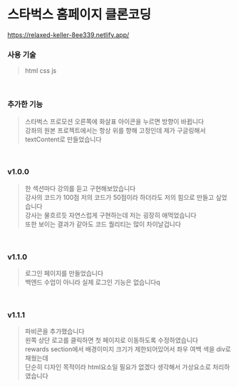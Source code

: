 # 스타벅스 홈페이지 클론코딩
https://relaxed-keller-8ee339.netlify.app/

### 사용 기술  
>html css js 

<br>

### 추가한 기능  
>스타벅스 프로모션 오른쪽에 화살표 아이콘을 누르면 방향이 바뀝니다  
강좌의 원본 프로젝트에서는 항상 위를 향해 고정인데 제가 구글링해서  
textContent로 만들었습니다

<br>

### v1.0.0  
>한 섹션마다 강의를 듣고 구현해보았습니다  
강사의 코드가 100점 저의 코드가 50점이라 하더라도 저의 힘으로 만들고 싶었습니다  
강사는 물흐르듯 자연스럽게 구현하는데 저는 굉장히 애먹었습니다  
또한 보이는 결과가 같아도 코드 퀄리티는 많이 차이날겁니다  

<br>

### v1.1.0  
>로그인 페이지를 만들었습니다  
백엔드 수업이 아니라 실제 로그인 기능은 없습니다q

<br>

### v1.1.1  
>파비콘을 추가했습니다  
왼쪽 상단 로고를 클릭하면 첫 페이지로 이동하도록 수정하였습니다  
rewards section에서 배경이미지 크기가 제한되어있어서 좌우 여백 색을 div로 채웠는데  
단순히 디자인 목적이라 html요소일 필요가 없겠다 생각해서 가상요소로 처리하였습니다